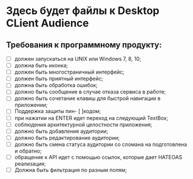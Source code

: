 # Здесь будет файлы к Desktop CLient Audience

## Требования к программному продукту:

- [ ] должен запускаться на UNIX или Windows 7, 8, 10;
- [ ] должна быть иконка;
- [ ] должен быть многостраничный интерфейс;
- [ ] должен быть приятный интерфейс;
- [ ] должна быть обработка ошибок;
- [ ] должно быть сообщение в случае отказа сервиса в работе;
- [ ] должно быть сочетание клавиш для быстрой навигации в приложении;
- [ ] Поддержка защиты пин- [ ]кодом;
- [ ] при нажатии на ENTER идет переход на следующий TextBox;
- [ ] соблюдения архитектурной целостности приложения;
- [ ] должно быть добавления аудитории;
- [ ] должно быть редактирование аудитории;
- [ ] должно быть смена статуса аудитории со сломана на подготовлена и обратно;
- [ ] обращение к API идет с помощью ссылок, которые дает HATEOAS реализация;
- [ ] Должна быть фильтрация по разным полям;
